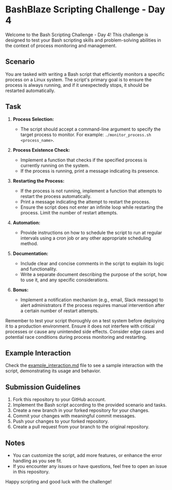 # BashBlaze Scripting Challenge - Day 4

Welcome to the Bash Scripting Challenge - Day 4! This challenge is designed to test your Bash scripting skills and problem-solving abilities in the context of process monitoring and management.

## Scenario

You are tasked with writing a Bash script that efficiently monitors a specific process on a Linux system. The script's primary goal is to ensure the process is always running, and if it unexpectedly stops, it should be restarted automatically.

## Task

1. **Process Selection:**

   - The script should accept a command-line argument to specify the target process to monitor. For example: `./monitor_process.sh <process_name>`.

2. **Process Existence Check:**

   - Implement a function that checks if the specified process is currently running on the system.
   - If the process is running, print a message indicating its presence.

3. **Restarting the Process:**

   - If the process is not running, implement a function that attempts to restart the process automatically.
   - Print a message indicating the attempt to restart the process.
   - Ensure the script does not enter an infinite loop while restarting the process. Limit the number of restart attempts.

4. **Automation:**

   - Provide instructions on how to schedule the script to run at regular intervals using a cron job or any other appropriate scheduling method.

5. **Documentation:**

   - Include clear and concise comments in the script to explain its logic and functionality.
   - Write a separate document describing the purpose of the script, how to use it, and any specific considerations.

6. **Bonus:**
   - Implement a notification mechanism (e.g., email, Slack message) to alert administrators if the process requires manual intervention after a certain number of restart attempts.

Remember to test your script thoroughly on a test system before deploying it to a production environment. Ensure it does not interfere with critical processes or cause any unintended side effects. Consider edge cases and potential race conditions during process monitoring and restarting.

## Example Interaction

Check the [example_interaction.md](./usr_example_interaction.md)
file to see a sample interaction with the script, demonstrating its usage and behavior.

## Submission Guidelines

1. Fork this repository to your GitHub account.
2. Implement the Bash script according to the provided scenario and tasks.
3. Create a new branch in your forked repository for your changes.
4. Commit your changes with meaningful commit messages.
5. Push your changes to your forked repository.
6. Create a pull request from your branch to the original repository.

## Notes

- You can customize the script, add more features, or enhance the error handling as you see fit.
- If you encounter any issues or have questions, feel free to open an issue in this repository.

Happy scripting and good luck with the challenge!
